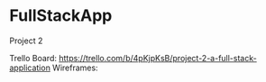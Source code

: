 # FullStackApp
Project 2

Trello Board: https://trello.com/b/4pKjpKsB/project-2-a-full-stack-application
Wireframes:


